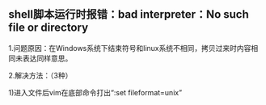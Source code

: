 ## shell脚本运行时报错：bad interpreter：No such file or directory

1.问题原因：在Windows系统下结束符号和linux系统不相同，拷贝过来时内容相同未表达同样意思。

2.解决方法：（3种）

 1)进入文件后vim在底部命令打出“:set fileformat=unix”


 
 
